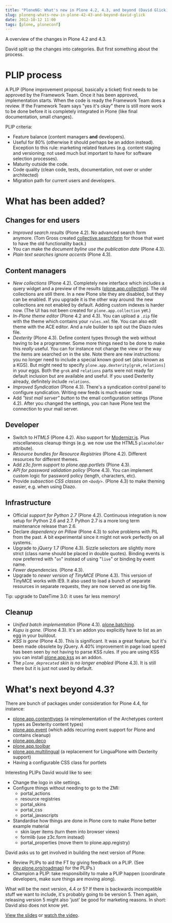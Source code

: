 ```yaml
---
title: "PloneNG: What's new in Plone 4.2, 4.3, and beyond (David Glick)"
slug: ploneng-whats-new-in-plone-42-43-and-beyond-david-glick
date: 2012-10-12 11:00
tags: [plone, ploneconf]
---
```


A overview of the changes in Plone 4.2 and 4.3.

David split up the changes into categories. But first something about
the process.

# PLIP process

A PLIP (Plone improvement proposal, basically a ticket) first needs to
be approved by the Framework Team. Once it has been approved,
implementation starts. When the code is ready the Framework Team does
a review. If the Framework Team says "yes it's okay" there is still
more work to be done before it is completely integrated in Plone
(like final documentation, small changes).

PLIP criteria:

   - Feature balance (content managers **and** developers).
   - Useful for 80% (otherwise it should perhaps be an addon
     instead). Exception to this rule: marketing related features
     (e.g. content staging and versioning; not used much but important to have for software selection processes).
   - Maturity outside the code.
   - Code quality (clean code, tests, documentation, not over or under
     architected)
   - Migration path for current users and developers.


# What has been added?

## Changes for end users

   - *Improved search results* (Plone 4.2). No advanced search form
     anymore. (Tom Gross created
     [collective.searchform](http://pypi.python.org/pypi/collective.searchform/)
     for those that want to have the old functionality back.)
   - You can make the *document byline use the publication date* (Plone
     4.3).
   - *Plain text searches ignore accents* (Plone 4.3).

## Content managers

   - *New collections* (Plone 4.2). Completely new interface which
     includes a query widget and a preview of the results
     ([plone.app.collection](http://pypi.python.org/pypi/plone.app.collection/)). The
     old collections are still there. In a new Plone site they are
     disabled, but they can be enabled. If you upgrade it is the other
     way around: the new collections are not enabled by
     default. Adding custom indexes is harder now. (The UI has not
     been created for `plone.app.collection` yet.)
   - *In-Plone theme editor* (Plone 4.2 and 4.3). You can upload a `.zip`
     file with the theme which contains your `rules.xml` file. You can
     also edit theme with the ACE editor. And a rule builder to spit
     out the Diazo rules file.
   - *Dexterity* (Plone 4.3). Define content types through the web
     without having to be a programmer. Some more things need to be
     done to make this *really* useful. You can for instance not
     change the view or the way the items are searched on in the
     site. Note there are new instructions: you no longer need to
     include a special known good set (also known as a KGS). But might
     need to specify `plone.app.dexterity[grok,relations]` in your
     eggs. Both the `grok` and `relations` parts were not ready for
     default inclusion but are available and useful. If you used
     Dexterity already, definitely include `relations`.
   - *Improved Syndication* (Plone 4.3). There's a syndication control
     panel to configure syndication. Writing new feeds is much easier
     now.
   - Add *"test mail server" button* to the email configuration
     settings (Plone 4.2). After you changed the settings, you can
     have Plone test the connection to your mail server.

## Developer

   - Switch to *HTML5* (Plone 4.2). Also support for
     [Modernizr.js](http://modernizr.com/). Plus miscellaneous cleanup things
     (e.g. we now use the HTML5 `placeholder` attribute).
   - *Resource bundles for Resource Registries* (Plone 4.2). Different
     resources for different themes.
   - Add *z3c.form support to plone.app.portlets* (Plone 4.3).
   - *API for password validation policy* (Plone 4.3). You can
     implement custom logic for password policy (length, characters, etc).
   - Provide *subsection CSS classes on `<body>`*. (Plone 4.3) to make theming
     easier, e.g. when using Diazo.

## Infrastructure

   - Official *support for Python 2.7* (Plone 4.2). Continuous
     integration is now setup for Python 2.6 and 2.7. Python 2.7 is a
     more long term maintenance release than 2.6.
   - Declare *dependency on Pillow* (Plone 4.3) to solve problems with
     PIL from the past. A bit experimental since it might not work
     perfectly on all systems.
   - Upgrade to *jQuery 1.7* (Plone 4.3). Sizzle selectors are
     slightly more strict (class name should be placed in double
     quotes). Binding events is now preferred with "`on`" instead of
     using "`live`" or binding by event name.
   - *Fewer dependencies.* (Plone 4.3).
   - Upgrade to *newer version of TinyMCE* (Plone 4.3). This version
     of TinyMCE works with IE9. It also used to load a bunch of
     separate resources in separate requests, they are now served as
     one big file.

Tip: upgrade to DateTime 3.0: it uses far less memory!

## Cleanup

   - *Unified batch implementation* (Plone 4.3). [plone.batching](http://pypi.python.org/pypi/plone.batching/).
   - *Kupu is gone.* (Plone 4.3). It's an addon you explicitly have to
     list as an egg in your buildout.
   - *KSS is gone* (Plone 4.3). This is significant. It was a great
     feature, but it's been made obsolete by jQuery. A 40% improvement
     in page load speed has been seen by not having to parse KSS
     rules. If you are using KSS you can install
     [plone.app.kss](http://pypi.python.org/pypi/plone.app.kss/) as an
     addon.
   - The *`plone_deprecated` skin is no longer enabled* (Plone
     4.3). It is still there but it is just not used by default.


# What's next beyond 4.3?

There are bunch of packages under consideration for Plone 4.4, for instance:

   - [plone.app.contenttypes](https://github.com/plone/plone.app.contenttypes)
     (a reimplementation of the Archetypes content types as Dexterity content types)
   - [plone.app.event](http://pypi.python.org/pypi/plone.app.event/)
     (which adds recurring event support for Plone and contains
     cleanup)
   - [plone.app.deco](http://pypi.python.org/pypi/plone.app.deco/)
   - [plone.app.toolbar](http://pypi.python.org/pypi/plone.app.toolbar/)
   - [plone.app.multilingual](http://pypi.python.org/pypi/plone.app.multilingual/)
     (a replacement for LinguaPlone with Dexterity support)
   - Having a configurable CSS class for portlets

Interesting PLIPs David would like to see:

  - Change the logo in site settings.
  - Configure things without needing to go to the ZMI:
    - portal_actions
    - resource registries
    - portal_skins
    - portal_css
    - portal_javascripts
  - Standardise how things are done in Plone core to make Plone better example material
    - skin layer items (turn them into browser views)
    - formlib (use z3c.form instead)
    - portal_properties (move them to plone.app.registry)

David asks us to get involved in building the next version of Plone:

  - Review PLIPs to aid the FT by giving feedback on a PLIP. (See
    [dev.plone.org/roadmap](http://dev.plone.org/roadmap)) for
    the PLIPs.)
  - Champion a PLIP: take responsibility to make a PLIP happen
    (coordinate developers, make sure things are moving along).

What will be the next version, 4.4 or 5? If there is backwards
incompatible stuff we want to include, it's probably going to be
version 5. Then again, releasing version 5 might also 'just' be good
for marketing reasons. In short: David also does not know yet.

[View the slides](http://www.slideshare.net/davisagli/ploneng-whats-new-in-plone-42-43-and-beyond)
or [watch the video](http://www.youtube.com/watch?v=WFSDzpP4Ueg).
